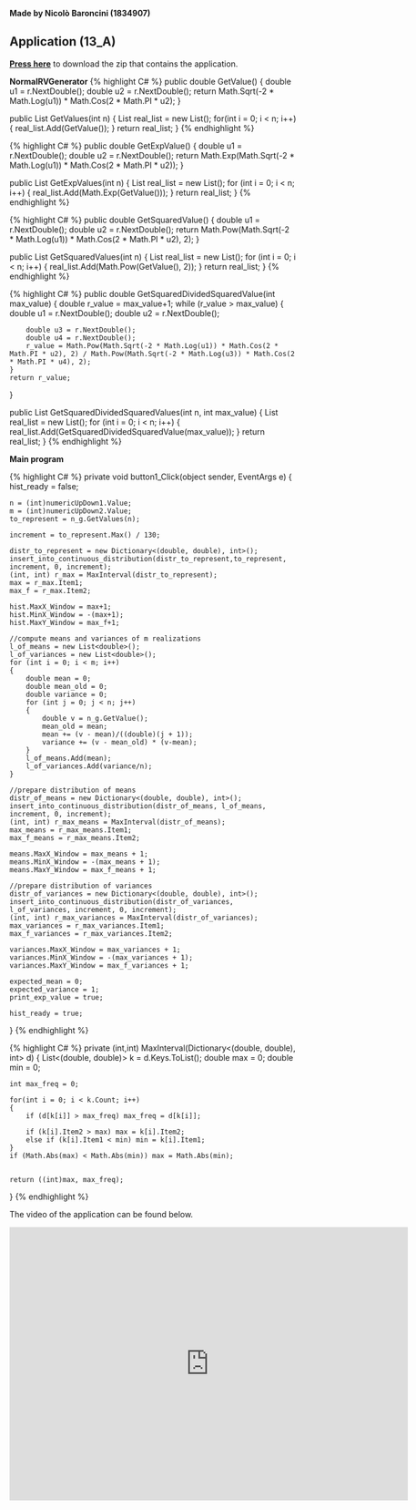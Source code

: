 **Made by Nicolò Baroncini (1834907)**
## Application (13_A)
**[Press here](https://drive.google.com/file/d/1bfZ62RG0BqbqtVaTOSY6wPBZPHVzPx93/view?usp=sharing)** to download the zip that contains the application.


**NormalRVGenerator**
{% highlight C# %}
public double GetValue()
{
    double u1 = r.NextDouble();
    double u2 = r.NextDouble();
    return Math.Sqrt(-2 * Math.Log(u1)) * Math.Cos(2 * Math.PI * u2);
}

public List<double> GetValues(int n)
{
    List<double> real_list = new List<double>();
    for(int i = 0; i < n; i++)
    {
        real_list.Add(GetValue());
    }
    return real_list;
}
{% endhighlight %}

{% highlight C# %}
public double GetExpValue()
{
    double u1 = r.NextDouble();
    double u2 = r.NextDouble();
    return Math.Exp(Math.Sqrt(-2 * Math.Log(u1)) * Math.Cos(2 * Math.PI * u2));
}

public List<double> GetExpValues(int n)
{
    List<double> real_list = new List<double>();
    for (int i = 0; i < n; i++)
    {
        real_list.Add(Math.Exp(GetValue()));
    }
    return real_list;
}
{% endhighlight %}

{% highlight C# %}
public double GetSquaredValue()
{
    double u1 = r.NextDouble();
    double u2 = r.NextDouble();
    return Math.Pow(Math.Sqrt(-2 * Math.Log(u1)) * Math.Cos(2 * Math.PI * u2), 2);
}

public List<double> GetSquaredValues(int n)
{
    List<double> real_list = new List<double>();
    for (int i = 0; i < n; i++)
    {
        real_list.Add(Math.Pow(GetValue(), 2));
    }
    return real_list;
}
{% endhighlight %}

{% highlight C# %}
public double GetSquaredDividedSquaredValue(int max_value)
{
    double r_value = max_value+1;
    while (r_value > max_value)
    {
        double u1 = r.NextDouble();
        double u2 = r.NextDouble();

        double u3 = r.NextDouble();
        double u4 = r.NextDouble();
        r_value = Math.Pow(Math.Sqrt(-2 * Math.Log(u1)) * Math.Cos(2 * Math.PI * u2), 2) / Math.Pow(Math.Sqrt(-2 * Math.Log(u3)) * Math.Cos(2 * Math.PI * u4), 2);
    }
    return r_value;
}

public List<double> GetSquaredDividedSquaredValues(int n, int max_value)
{
    List<double> real_list = new List<double>();
    for (int i = 0; i < n; i++)
    {
        real_list.Add(GetSquaredDividedSquaredValue(max_value));
    }
    return real_list;
}
{% endhighlight %}

**Main program**
                          
{% highlight C# %}
private void button1_Click(object sender, EventArgs e)
{
    hist_ready = false;

    n = (int)numericUpDown1.Value;
    m = (int)numericUpDown2.Value;
    to_represent = n_g.GetValues(n);

    increment = to_represent.Max() / 130;

    distr_to_represent = new Dictionary<(double, double), int>();
    insert_into_continuous_distribution(distr_to_represent,to_represent, increment, 0, increment);
    (int, int) r_max = MaxInterval(distr_to_represent);
    max = r_max.Item1;
    max_f = r_max.Item2;

    hist.MaxX_Window = max+1;
    hist.MinX_Window = -(max+1);
    hist.MaxY_Window = max_f+1;

    //compute means and variances of m realizations
    l_of_means = new List<double>();
    l_of_variances = new List<double>();
    for (int i = 0; i < m; i++)
    {
        double mean = 0;
        double mean_old = 0;
        double variance = 0;
        for (int j = 0; j < n; j++)
        {
            double v = n_g.GetValue();
            mean_old = mean;
            mean += (v - mean)/((double)(j + 1));
            variance += (v - mean_old) * (v-mean);
        }
        l_of_means.Add(mean);
        l_of_variances.Add(variance/n);
    }

    //prepare distribution of means
    distr_of_means = new Dictionary<(double, double), int>();
    insert_into_continuous_distribution(distr_of_means, l_of_means, increment, 0, increment);
    (int, int) r_max_means = MaxInterval(distr_of_means);
    max_means = r_max_means.Item1;
    max_f_means = r_max_means.Item2;

    means.MaxX_Window = max_means + 1;
    means.MinX_Window = -(max_means + 1);
    means.MaxY_Window = max_f_means + 1;

    //prepare distribution of variances
    distr_of_variances = new Dictionary<(double, double), int>();
    insert_into_continuous_distribution(distr_of_variances, l_of_variances, increment, 0, increment);
    (int, int) r_max_variances = MaxInterval(distr_of_variances);
    max_variances = r_max_variances.Item1;
    max_f_variances = r_max_variances.Item2;

    variances.MaxX_Window = max_variances + 1;
    variances.MinX_Window = -(max_variances + 1);
    variances.MaxY_Window = max_f_variances + 1;

    expected_mean = 0;
    expected_variance = 1;
    print_exp_value = true;

    hist_ready = true;
}
{% endhighlight %}

{% highlight C# %}
private (int,int) MaxInterval(Dictionary<(double, double), int> d)
{
    List<(double, double)> k = d.Keys.ToList();
    double max = 0;
    double min = 0;

    int max_freq = 0;

    for(int i = 0; i < k.Count; i++)
    {
        if (d[k[i]] > max_freq) max_freq = d[k[i]];

        if (k[i].Item2 > max) max = k[i].Item2;
        else if (k[i].Item1 < min) min = k[i].Item1;
    }
    if (Math.Abs(max) < Math.Abs(min)) max = Math.Abs(min);


    return ((int)max, max_freq);
}
{% endhighlight %}

The video of the application can be found below.
<iframe src="https://user-images.githubusercontent.com/78324346/143020673-03b7c3f5-faed-487a-81e1-07f6655a783f.mp4" width="700" height="480" frameborder="0" allowfullscreen=""> </iframe>
